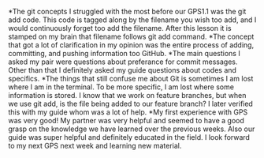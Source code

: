 *The git concepts I struggled with the most before our GPS1.1 was the git add code. This code is tagged along by the filename you wish too add, and I would continuously forget too add the filename. After this lesson it is stamped on my brain that filename follows git add command.
*The concept that got a lot of clarification in my opinion was the entire process of adding, committing, and pushing information too GitHub. 
*The main questions I asked my pair were questions about preferance for commit messages. Other than that I definitely asked my guide questions about codes and specifics. 
*The things that still confuse me about Git is sometimes I am lost where I am in the terminal. To be more specific, I am lost where some information is stored. I know that we work on feature branches, but when we use git add, is the file being added to our feature branch? I later verified this with my guide whom was a lot of help.
*My first experience with GPS was very good! My partner was very helpful and seemed to have a good grasp on the knowledge we have learned over the previous weeks. Also our guide was super helpful and definitely educated in the field. I look forward to my next GPS next week and learning new material. 